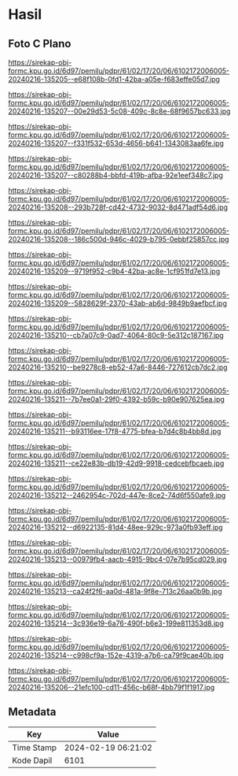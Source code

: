 # Hasil

## Foto C Plano

https://sirekap-obj-formc.kpu.go.id/6d97/pemilu/pdpr/61/02/17/20/06/6102172006005-20240216-135205--e68f108b-0fd1-42ba-a05e-f683effe05d7.jpg

https://sirekap-obj-formc.kpu.go.id/6d97/pemilu/pdpr/61/02/17/20/06/6102172006005-20240216-135207--00e29d53-5c08-409c-8c8e-68f9657bc633.jpg

https://sirekap-obj-formc.kpu.go.id/6d97/pemilu/pdpr/61/02/17/20/06/6102172006005-20240216-135207--f331f532-653d-4656-b641-1343083aa6fe.jpg

https://sirekap-obj-formc.kpu.go.id/6d97/pemilu/pdpr/61/02/17/20/06/6102172006005-20240216-135207--c80288b4-bbfd-419b-afba-92e1eef348c7.jpg

https://sirekap-obj-formc.kpu.go.id/6d97/pemilu/pdpr/61/02/17/20/06/6102172006005-20240216-135208--293b728f-cd42-4732-9032-8d471adf54d6.jpg

https://sirekap-obj-formc.kpu.go.id/6d97/pemilu/pdpr/61/02/17/20/06/6102172006005-20240216-135208--186c500d-946c-4029-b795-0ebbf25857cc.jpg

https://sirekap-obj-formc.kpu.go.id/6d97/pemilu/pdpr/61/02/17/20/06/6102172006005-20240216-135209--9719f952-c9b4-42ba-ac8e-1cf951fd7e13.jpg

https://sirekap-obj-formc.kpu.go.id/6d97/pemilu/pdpr/61/02/17/20/06/6102172006005-20240216-135209--5828629f-2370-43ab-ab6d-9849b9aefbcf.jpg

https://sirekap-obj-formc.kpu.go.id/6d97/pemilu/pdpr/61/02/17/20/06/6102172006005-20240216-135210--cb7a07c9-0ad7-4064-80c9-5e312c187167.jpg

https://sirekap-obj-formc.kpu.go.id/6d97/pemilu/pdpr/61/02/17/20/06/6102172006005-20240216-135210--be9278c8-eb52-47a6-8446-727612cb7dc2.jpg

https://sirekap-obj-formc.kpu.go.id/6d97/pemilu/pdpr/61/02/17/20/06/6102172006005-20240216-135211--7b7ee0a1-29f0-4392-b59c-b90e907625ea.jpg

https://sirekap-obj-formc.kpu.go.id/6d97/pemilu/pdpr/61/02/17/20/06/6102172006005-20240216-135211--b93116ee-17f8-4775-bfea-b7d4c8b4bb8d.jpg

https://sirekap-obj-formc.kpu.go.id/6d97/pemilu/pdpr/61/02/17/20/06/6102172006005-20240216-135211--ce22e83b-db19-42d9-9918-cedcebfbcaeb.jpg

https://sirekap-obj-formc.kpu.go.id/6d97/pemilu/pdpr/61/02/17/20/06/6102172006005-20240216-135212--2462954c-702d-447e-8ce2-74d6f550afe9.jpg

https://sirekap-obj-formc.kpu.go.id/6d97/pemilu/pdpr/61/02/17/20/06/6102172006005-20240216-135212--d6922135-81d4-48ee-929c-973a0fb93eff.jpg

https://sirekap-obj-formc.kpu.go.id/6d97/pemilu/pdpr/61/02/17/20/06/6102172006005-20240216-135213--00979fb4-aacb-4915-9bc4-07e7b95cd029.jpg

https://sirekap-obj-formc.kpu.go.id/6d97/pemilu/pdpr/61/02/17/20/06/6102172006005-20240216-135213--ca24f2f6-aa0d-481a-9f8e-713c26aa0b9b.jpg

https://sirekap-obj-formc.kpu.go.id/6d97/pemilu/pdpr/61/02/17/20/06/6102172006005-20240216-135214--3c936e19-6a76-490f-b6e3-199e811353d8.jpg

https://sirekap-obj-formc.kpu.go.id/6d97/pemilu/pdpr/61/02/17/20/06/6102172006005-20240216-135214--c998cf9a-152e-4319-a7b6-ca79f9cae40b.jpg

https://sirekap-obj-formc.kpu.go.id/6d97/pemilu/pdpr/61/02/17/20/06/6102172006005-20240216-135206--21efc100-cd11-456c-b68f-4bb79f1f1917.jpg


## Metadata

| Key        | Value               |
| ---------- | ------------------- |
| Time Stamp | 2024-02-19 06:21:02 |
| Kode Dapil | 6101                |



